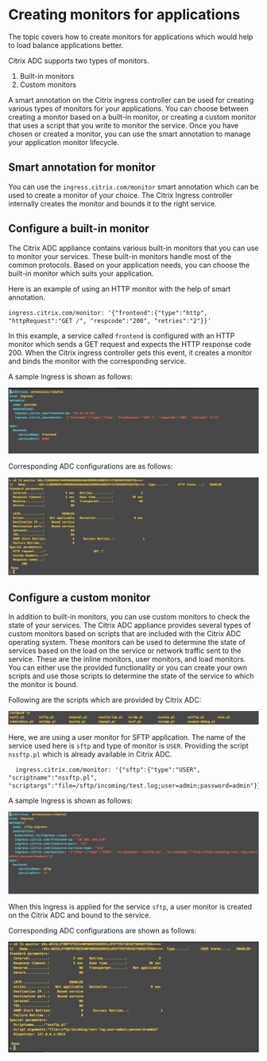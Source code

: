 # Creating monitors for applications

The topic covers how to create monitors for applications which would help to load balance applications better.

Citrix ADC supports two types of monitors.

1. Built-in monitors
2. Custom monitors

A smart annotation on the Citrix ingress controller can be used for creating various types of monitors for your applications. You can choose between creating a monitor based on a built-in monitor, or creating a custom monitor that uses a script that you write to monitor the service. Once you have chosen or created a monitor, you can use the smart annotation to manage your application monitor lifecycle.

## Smart annotation for monitor

You can use the  ```ingress.citrix.com/monitor```  smart annotation which can be used to create a monitor of your choice. The Citrix Ingress controller internally creates the monitor and bounds it to the right service.

## Configure a built-in monitor
  
The Citrix ADC appliance contains various built-in monitors that you can use to monitor your services. These built-in monitors handle most of the common protocols. Based on your application needs, you can choose the built-in monitor which suits your application.

Here is an example of using an HTTP monitor with the help of smart annotation.

```
ingress.citrix.com/monitor: '{"frontend":{"type":"http", "httpRequest":"GET /", "respcode":"200", "retries":"2"}}'
```

In this example, a service called ```frontend``` is configured with an HTTP monitor which sends a GET request and expects the HTTP response code 200. When the Citrix ingress controller gets this event, it creates a monitor and binds the monitor with the corresponding service.

  A sample Ingress is shown as follows:

  ![HttpInline](../media/Http.png)

  Corresponding ADC configurations are as follows:

  ![HttpInlineADC](../media/HttpOutput.png)

## Configure a custom monitor

In addition to built-in monitors, you can use custom monitors to check the state of your services. The Citrix ADC appliance provides several types of custom monitors based on scripts that are included with the Citrix ADC operating system. These monitors can be used to determine the state of services based on the load on the service or network traffic sent to the service. These are the inline monitors, user monitors, and load monitors. You can either use the provided functionality or you can create your own scripts and use those scripts to determine the state of the service to which the monitor is bound.

Following are the scripts which are provided by Citrix ADC:

  ![CustomMonitor](../media/CustomMonitor.png)

  Here, we are using a user monitor for SFTP application. The name of the service used here is `sftp` and type of monitor is `USER`. Providing the script ```nssftp.pl``` which is already available in Citrix ADC.

  ```
    ingress.citrix.com/monitor: '{"sftp":{"type":"USER", "scriptname":"nssftp.pl", "scriptargs":"file=/sftp/incoming/test.log;user=admin;password=admin"}}'
  ```  

  A sample Ingress is shown as follows:

  ![MonitorIngress](../media/Monitor_ingress.png)
  
  When this Ingress is applied for the service `sftp`, a user monitor is created on the Citrix ADC and bound to the service.  
 
  Corresponding ADC configurations are shown as follows:

  ![MonitorConfig](../media/MonitorOutput.png)
